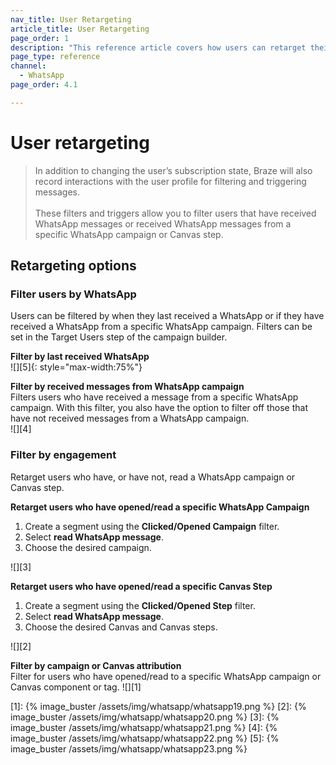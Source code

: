 ```yaml
---
nav_title: User Retargeting
article_title: User Retargeting
page_order: 1
description: "This reference article covers how users can retarget their messages by users WhatsApp interactions."
page_type: reference
channel:
  - WhatsApp
page_order: 4.1

---
```


# User retargeting 

> In addition to changing the user’s subscription state, Braze will also record interactions with the user profile for filtering and triggering messages.<br><br>These filters and triggers allow you to filter users that have received WhatsApp messages or received WhatsApp messages from a specific WhatsApp campaign or Canvas step.

## Retargeting options

### Filter users by WhatsApp

Users can be filtered by when they last received a WhatsApp or if they have received a WhatsApp from a specific WhatsApp campaign. Filters can be set in the Target Users step of the campaign builder.

**Filter by last received WhatsApp**<br>
![][5]{: style="max-width:75%"}

**Filter by received messages from WhatsApp campaign**<br>
Filters users who have received a message from a specific WhatsApp campaign. With this filter, you also have the option to filter off those that have not received messages from a WhatsApp campaign.<br>
![][4]

### Filter by engagement
Retarget users who have, or have not, read a WhatsApp campaign or Canvas step. 

**Retarget users who have opened/read a specific WhatsApp Campaign**
1. Create a segment using the **Clicked/Opened Campaign** filter.
2. Select **read WhatsApp message**.
3. Choose the desired campaign.<br>

![][3]

**Retarget users who have opened/read a specific Canvas Step**
1. Create a segment using the **Clicked/Opened Step** filter.
2. Select **read WhatsApp message**.
3. Choose the desired Canvas and Canvas steps.<br>

![][2]

**Filter by campaign or Canvas attribution**<br>
Filter for users who have opened/read to a specific WhatsApp campaign or Canvas component or tag.
![][1]

[1]: {% image_buster /assets/img/whatsapp/whatsapp19.png %} 
[2]: {% image_buster /assets/img/whatsapp/whatsapp20.png %} 
[3]: {% image_buster /assets/img/whatsapp/whatsapp21.png %} 
[4]: {% image_buster /assets/img/whatsapp/whatsapp22.png %} 
[5]: {% image_buster /assets/img/whatsapp/whatsapp23.png %} 
